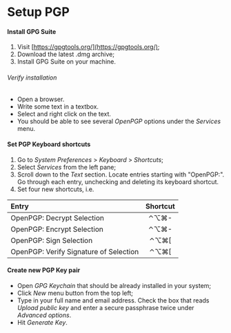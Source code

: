 # Setup PGP

#### Install GPG Suite

1. Visit [https://gpgtools.org/](https://gpgtools.org/);
2. Download the latest .dmg archive;
3. Install GPG Suite on your machine.

###### Verify installation

* Open a browser.
* Write some text in a textbox.
* Select and right click on the text.
* You should be able to see several _OpenPGP_ options under the _Services_ menu.

#### Set PGP Keyboard shortcuts

1. Go to _System Preferences_ > _Keyboard_ > _Shortcuts_;
2. Select _Services_ from the left pane;
3. Scroll down to the _Text_ section. Locate entries starting with "OpenPGP:". Go through each entry, unchecking and deleting its keyboard shortcut.
4. Set four new shortcuts, i.e.

| Entry | Shortcut |
| :------------- |:-------------:|
| OpenPGP: Decrypt Selection | ⌃⌥⌘- |
| OpenPGP: Encrypt Selection | ⌃⌥⌘- |
| OpenPGP: Sign Selection | ⌃⌥⌘[ |
| OpenPGP: Verify Signature of Selection | ⌃⌥⌘[ |

#### Create new PGP Key pair

* Open _GPG Keychain_ that should be already installed in your system;
* Click _New_ menu button from the top left;
* Type in your full name and email address. Check the box that reads _Upload public key_ and enter a secure passphrase twice under _Advanced options_.
* Hit _Generate Key_.
